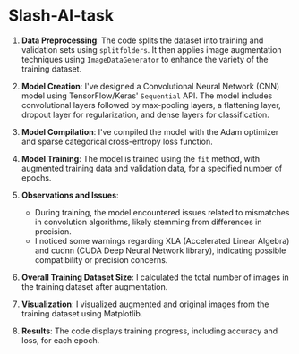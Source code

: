# Slash-AI-task



1. **Data Preprocessing**: The code splits the dataset into training and validation sets using `splitfolders`. It then applies image augmentation techniques using `ImageDataGenerator` to enhance the variety of the training dataset.

2. **Model Creation**: I've designed a Convolutional Neural Network (CNN) model using TensorFlow/Keras' `Sequential` API. The model includes convolutional layers followed by max-pooling layers, a flattening layer, dropout layer for regularization, and dense layers for classification.

3. **Model Compilation**: I've compiled the model with the Adam optimizer and sparse categorical cross-entropy loss function.

4. **Model Training**: The model is trained using the `fit` method, with augmented training data and validation data, for a specified number of epochs.

5. **Observations and Issues**:
   - During training, the model encountered issues related to mismatches in convolution algorithms, likely stemming from differences in precision.
   - I noticed some warnings regarding XLA (Accelerated Linear Algebra) and cudnn (CUDA Deep Neural Network library), indicating possible compatibility or precision concerns.

6. **Overall Training Dataset Size**: I calculated the total number of images in the training dataset after augmentation.

7. **Visualization**: I visualized augmented and original images from the training dataset using Matplotlib.

8. **Results**: The code displays training progress, including accuracy and loss, for each epoch.
